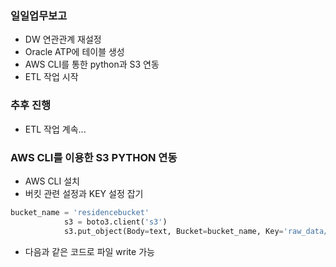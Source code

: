 ### 일일업무보고
- DW 연관관계 재설정
- Oracle ATP에 테이블 생성
- AWS CLI를 통한 python과 S3 연동
- ETL 작업 시작

### 추후 진행
- ETL 작업 계속...

### AWS CLI를 이용한 S3 PYTHON 연동
- AWS CLI 설치
- 버킷 관련 설정과 KEY 설정 잡기

```python
bucket_name = 'residencebucket'
            s3 = boto3.client('s3')
            s3.put_object(Body=text, Bucket=bucket_name, Key='raw_data/BIKE/BIKE_1.json')
```
- 다음과 같은 코드로 파일 write 가능